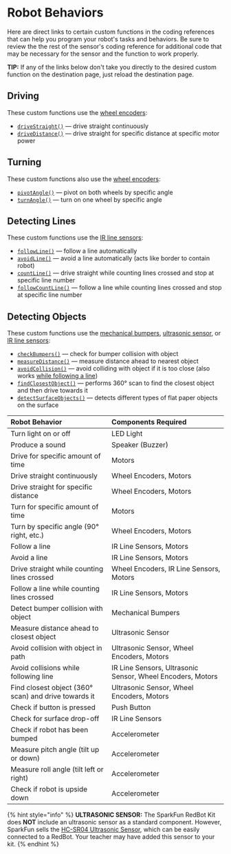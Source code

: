 # Robot Behaviors

Here are direct links to certain custom functions in the coding references that can help you program your robot's tasks and behaviors. Be sure to review the the rest of the sensor's coding reference for additional code that may be necessary for the sensor and the function to work properly.

**TIP:** If any of the links below don't take you directly to the desired custom function on the destination page, just reload the destination page.

## Driving

These custom functions use the [wheel encoders](../physical-inputs/wheel-encoders.md):

* [`driveStraight()`](https://github.com/idewcomputing/code-robotics/tree/a64094b0d9c5c1da17c73efd3f8730c1ce974c2a/references/wheel-encoders.md#drive-straight-continuously) — drive straight continuously
* [`driveDistance()`](https://github.com/idewcomputing/code-robotics/tree/a64094b0d9c5c1da17c73efd3f8730c1ce974c2a/references/wheel-encoders.md#drive-straight-for-specific-distance) — drive straight for specific distance at specific motor power

## Turning

These custom functions also use the [wheel encoders](../physical-inputs/wheel-encoders.md):

* [`pivotAngle()`](https://github.com/idewcomputing/code-robotics/tree/a64094b0d9c5c1da17c73efd3f8730c1ce974c2a/references/wheel-encoders.md#pivot-both-wheels-by-specific-angle) — pivot on both wheels by specific angle
* [`turnAngle()`](https://github.com/idewcomputing/code-robotics/tree/a64094b0d9c5c1da17c73efd3f8730c1ce974c2a/references/wheel-encoders.md#turn-on-one-wheel-by-specific-angle) — turn on one wheel by specific angle

## Detecting Lines

These custom functions use the [IR line sensors](../physical-inputs/ir-line-sensors.md):

* [`followLine()`](https://github.com/idewcomputing/code-robotics/tree/a64094b0d9c5c1da17c73efd3f8730c1ce974c2a/references/ir-line-sensors.md#follow-line-automatically) — follow a line automatically
* [`avoidLine()`](https://github.com/idewcomputing/code-robotics/tree/a64094b0d9c5c1da17c73efd3f8730c1ce974c2a/references/ir-line-sensors.md#avoid-line-automatically) — avoid a line automatically \(acts like border to contain robot\)
* [`countLine()`](https://github.com/idewcomputing/code-robotics/tree/a64094b0d9c5c1da17c73efd3f8730c1ce974c2a/references/ir-line-sensors.md#count-lines-and-stop-at-target-number) — drive straight while counting lines crossed and stop at specific line number
* [`followCountLine()`](https://github.com/idewcomputing/code-robotics/tree/a64094b0d9c5c1da17c73efd3f8730c1ce974c2a/references/ir-line-sensors.md#follow-line-while-counting-lines-crossed) — follow a line while counting lines crossed and stop at specific line number

## Detecting Objects

These custom functions use the [mechanical bumpers](../physical-inputs/mechanical-bumpers.md), [ultrasonic sensor](../physical-inputs/ultrasonic-sensor.md), or [IR line sensors](../physical-inputs/ir-line-sensors.md):

* [`checkBumpers()`](https://github.com/idewcomputing/code-robotics/tree/a64094b0d9c5c1da17c73efd3f8730c1ce974c2a/references/mechanical-bumpers.md#check-bumpers-for-collisions) — check for bumper collision with object
* [`measureDistance()`](https://github.com/idewcomputing/code-robotics/tree/a64094b0d9c5c1da17c73efd3f8730c1ce974c2a/references/ultrasonic-sensor.md#measure-distance-to-object) — measure distance ahead to nearest object
* [`avoidCollision()`](https://github.com/idewcomputing/code-robotics/tree/a64094b0d9c5c1da17c73efd3f8730c1ce974c2a/references/ultrasonic-sensor.md#avoid-collisions) — avoid colliding with object if it is too close \(also works [while following a line](https://github.com/idewcomputing/code-robotics/tree/a64094b0d9c5c1da17c73efd3f8730c1ce974c2a/references/ultrasonic-sensor.md#avoid-collisions-while-following-line)\)
* [`findClosestObject()`](https://github.com/idewcomputing/code-robotics/tree/a64094b0d9c5c1da17c73efd3f8730c1ce974c2a/references/ultrasonic-sensor.md#find-closest-object) — performs 360° scan to find the closest object and then drive towards it
* [`detectSurfaceObjects()`](https://github.com/idewcomputing/code-robotics/tree/a64094b0d9c5c1da17c73efd3f8730c1ce974c2a/references/ir-line-sensors.md#detect-flat-objects-on-surface) — detects different types of flat paper objects on the surface

| Robot Behavior | Components Required |
| :--- | :--- |
| Turn light on or off | LED Light |
| Produce a sound | Speaker \(Buzzer\) |
| Drive for specific amount of time | Motors |
| Drive straight continuously | Wheel Encoders, Motors |
| Drive straight for specific distance | Wheel Encoders, Motors |
| Turn for specific amount of time | Motors |
| Turn by specific angle \(90° right, etc.\) | Wheel Encoders, Motors |
| Follow a line | IR Line Sensors, Motors |
| Avoid a line | IR Line Sensors, Motors |
| Drive straight while counting lines crossed | Wheel Encoders, IR Line Sensors, Motors |
| Follow a line while counting lines crossed | IR Line Sensors, Motors |
| Detect bumper collision with object | Mechanical Bumpers |
| Measure distance ahead to closest object | Ultrasonic Sensor |
| Avoid collision with object in path | Ultrasonic Sensor, Wheel Encoders, Motors |
| Avoid collisions while following line | IR Line Sensors, Ultrasonic Sensor, Wheel Encoders, Motors |
| Find closest object \(360° scan\) and drive towards it | Ultrasonic Sensor, Wheel Encoders, Motors |
| Check if button is pressed | Push Button |
| Check for surface drop-off | IR Line Sensors |
| Check if robot has been bumped | Accelerometer |
| Measure pitch angle \(tilt up or down\) | Accelerometer |
| Measure roll angle \(tilt left or right\) | Accelerometer |
| Check if robot is upside down | Accelerometer |

{% hint style="info" %}
**ULTRASONIC SENSOR:** The SparkFun RedBot Kit does **NOT** include an ultrasonic sensor as a standard component. However, SparkFun sells the [HC-SR04 Ultrasonic Sensor](https://www.sparkfun.com/products/13959), which can be easily connected to a RedBot. Your teacher may have added this sensor to your kit.
{% endhint %}

